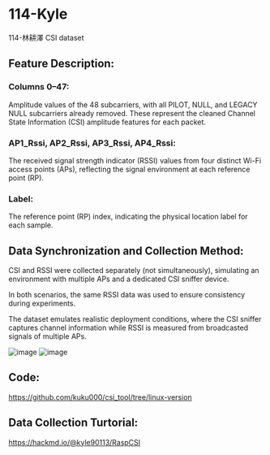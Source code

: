 # 114-Kyle
114-林耕澤 CSI dataset
## Feature Description:

### Columns 0–47:
Amplitude values of the 48 subcarriers, with all PILOT, NULL, and LEGACY NULL subcarriers already removed. These represent the cleaned Channel State Information (CSI) amplitude features for each packet.

### AP1_Rssi, AP2_Rssi, AP3_Rssi, AP4_Rssi:
The received signal strength indicator (RSSI) values from four distinct Wi-Fi access points (APs), reflecting the signal environment at each reference point (RP).

### Label:
The reference point (RP) index, indicating the physical location label for each sample.

## Data Synchronization and Collection Method:

CSI and RSSI were collected separately (not simultaneously), simulating an environment with multiple APs and a dedicated CSI sniffer device.

In both scenarios, the same RSSI data was used to ensure consistency during experiments.

The dataset emulates realistic deployment conditions, where the CSI sniffer captures channel information while RSSI is measured from broadcasted signals of multiple APs.

![image](https://github.com/user-attachments/assets/8c4e1ca1-e199-4cbb-9677-6e2935ea2c54)
![image](https://github.com/user-attachments/assets/8b29fb59-a8ed-47b4-a299-5dbb4bb68058)

##  Code:
https://github.com/kuku000/csi_tool/tree/linux-version

## Data Collection Turtorial:
https://hackmd.io/@kyle90113/RaspCSI
